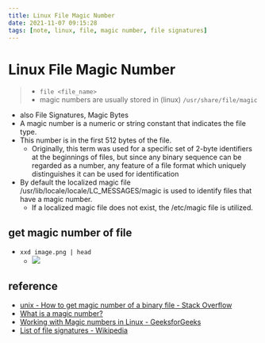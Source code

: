 ```yaml
---
title: Linux File Magic Number
date: 2021-11-07 09:15:28
tags: [note, linux, file, magic number, file signatures]
---
```


# Linux File Magic Number
> - `file <file_name>`
> - magic numbers are usually stored in (linux) `/usr/share/file/magic`
- also File Signatures, Magic Bytes
- A magic number is a numeric or string constant that indicates the file type.
- This number is in the first 512 bytes of the file.
    - Originally, this term was used for a specific set of 2-byte identifiers at the beginnings of files, but since any binary sequence can be regarded as a number, any feature of a file format which uniquely distinguishes it can be used for identification
- By default the localized magic file /usr/lib/locale/locale/LC_MESSAGES/magic is used to identify files that have a magic number.
    - If a localized magic file does not exist, the /etc/magic file is utilized.
<!--more-->
## get magic number of file
- `xxd image.png | head`
    - ![](https://i.imgur.com/UqEuHAc.png)


## reference
- [unix - How to get magic number of a binary file - Stack Overflow](https://stackoverflow.com/questions/2147484/how-to-get-magic-number-of-a-binary-file)
- [What is a magic number?](https://www.ibm.com/support/pages/what-magic-number)
- [Working with Magic numbers in Linux - GeeksforGeeks](https://www.geeksforgeeks.org/working-with-magic-numbers-in-linux/)
- [List of file signatures - Wikipedia](https://en.wikipedia.org/wiki/List_of_file_signatures)